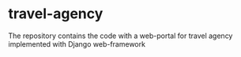 # travel-agency
The repository contains the code with a web-portal for travel agency implemented with Django web-framework
